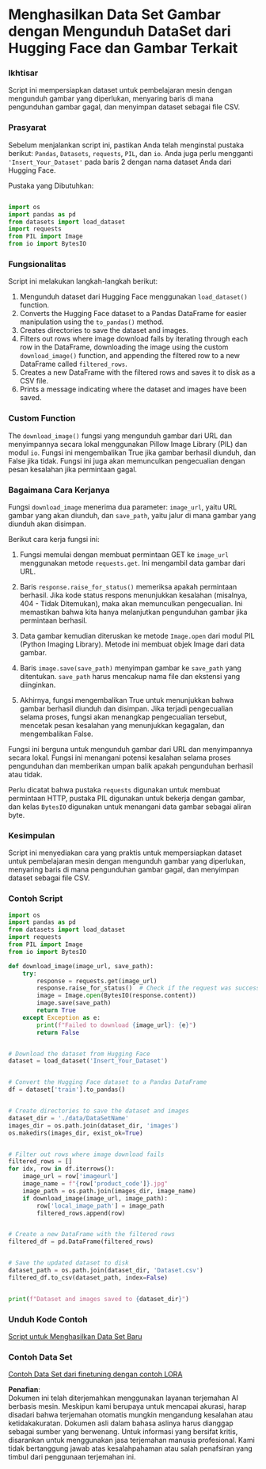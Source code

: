 # Menghasilkan Data Set Gambar dengan Mengunduh DataSet dari Hugging Face dan Gambar Terkait

### Ikhtisar

Script ini mempersiapkan dataset untuk pembelajaran mesin dengan mengunduh gambar yang diperlukan, menyaring baris di mana pengunduhan gambar gagal, dan menyimpan dataset sebagai file CSV.

### Prasyarat

Sebelum menjalankan script ini, pastikan Anda telah menginstal pustaka berikut: `Pandas`, `Datasets`, `requests`, `PIL`, dan `io`. Anda juga perlu mengganti `'Insert_Your_Dataset'` pada baris 2 dengan nama dataset Anda dari Hugging Face.

Pustaka yang Dibutuhkan:

```python

import os
import pandas as pd
from datasets import load_dataset
import requests
from PIL import Image
from io import BytesIO
```

### Fungsionalitas

Script ini melakukan langkah-langkah berikut:

1. Mengunduh dataset dari Hugging Face menggunakan `load_dataset()` function.
2. Converts the Hugging Face dataset to a Pandas DataFrame for easier manipulation using the `to_pandas()` method.
3. Creates directories to save the dataset and images.
4. Filters out rows where image download fails by iterating through each row in the DataFrame, downloading the image using the custom `download_image()` function, and appending the filtered row to a new DataFrame called `filtered_rows`.
5. Creates a new DataFrame with the filtered rows and saves it to disk as a CSV file.
6. Prints a message indicating where the dataset and images have been saved.

### Custom Function

The `download_image()` fungsi yang mengunduh gambar dari URL dan menyimpannya secara lokal menggunakan Pillow Image Library (PIL) dan modul `io`. Fungsi ini mengembalikan True jika gambar berhasil diunduh, dan False jika tidak. Fungsi ini juga akan memunculkan pengecualian dengan pesan kesalahan jika permintaan gagal.

### Bagaimana Cara Kerjanya

Fungsi `download_image` menerima dua parameter: `image_url`, yaitu URL gambar yang akan diunduh, dan `save_path`, yaitu jalur di mana gambar yang diunduh akan disimpan.

Berikut cara kerja fungsi ini:

1. Fungsi memulai dengan membuat permintaan GET ke `image_url` menggunakan metode `requests.get`. Ini mengambil data gambar dari URL.

2. Baris `response.raise_for_status()` memeriksa apakah permintaan berhasil. Jika kode status respons menunjukkan kesalahan (misalnya, 404 - Tidak Ditemukan), maka akan memunculkan pengecualian. Ini memastikan bahwa kita hanya melanjutkan pengunduhan gambar jika permintaan berhasil.

3. Data gambar kemudian diteruskan ke metode `Image.open` dari modul PIL (Python Imaging Library). Metode ini membuat objek Image dari data gambar.

4. Baris `image.save(save_path)` menyimpan gambar ke `save_path` yang ditentukan. `save_path` harus mencakup nama file dan ekstensi yang diinginkan.

5. Akhirnya, fungsi mengembalikan True untuk menunjukkan bahwa gambar berhasil diunduh dan disimpan. Jika terjadi pengecualian selama proses, fungsi akan menangkap pengecualian tersebut, mencetak pesan kesalahan yang menunjukkan kegagalan, dan mengembalikan False.

Fungsi ini berguna untuk mengunduh gambar dari URL dan menyimpannya secara lokal. Fungsi ini menangani potensi kesalahan selama proses pengunduhan dan memberikan umpan balik apakah pengunduhan berhasil atau tidak.

Perlu dicatat bahwa pustaka `requests` digunakan untuk membuat permintaan HTTP, pustaka PIL digunakan untuk bekerja dengan gambar, dan kelas `BytesIO` digunakan untuk menangani data gambar sebagai aliran byte.

### Kesimpulan

Script ini menyediakan cara yang praktis untuk mempersiapkan dataset untuk pembelajaran mesin dengan mengunduh gambar yang diperlukan, menyaring baris di mana pengunduhan gambar gagal, dan menyimpan dataset sebagai file CSV.

### Contoh Script

```python
import os
import pandas as pd
from datasets import load_dataset
import requests
from PIL import Image
from io import BytesIO

def download_image(image_url, save_path):
    try:
        response = requests.get(image_url)
        response.raise_for_status()  # Check if the request was successful
        image = Image.open(BytesIO(response.content))
        image.save(save_path)
        return True
    except Exception as e:
        print(f"Failed to download {image_url}: {e}")
        return False


# Download the dataset from Hugging Face
dataset = load_dataset('Insert_Your_Dataset')


# Convert the Hugging Face dataset to a Pandas DataFrame
df = dataset['train'].to_pandas()


# Create directories to save the dataset and images
dataset_dir = './data/DataSetName'
images_dir = os.path.join(dataset_dir, 'images')
os.makedirs(images_dir, exist_ok=True)


# Filter out rows where image download fails
filtered_rows = []
for idx, row in df.iterrows():
    image_url = row['imageurl']
    image_name = f"{row['product_code']}.jpg"
    image_path = os.path.join(images_dir, image_name)
    if download_image(image_url, image_path):
        row['local_image_path'] = image_path
        filtered_rows.append(row)


# Create a new DataFrame with the filtered rows
filtered_df = pd.DataFrame(filtered_rows)


# Save the updated dataset to disk
dataset_path = os.path.join(dataset_dir, 'Dataset.csv')
filtered_df.to_csv(dataset_path, index=False)


print(f"Dataset and images saved to {dataset_dir}")
```

### Unduh Kode Contoh 
[Script untuk Menghasilkan Data Set Baru](../../../../code/04.Finetuning/generate_dataset.py)

### Contoh Data Set
[Contoh Data Set dari finetuning dengan contoh LORA](../../../../code/04.Finetuning/olive-ort-example/dataset/dataset-classification.json)

**Penafian**:  
Dokumen ini telah diterjemahkan menggunakan layanan terjemahan AI berbasis mesin. Meskipun kami berupaya untuk mencapai akurasi, harap disadari bahwa terjemahan otomatis mungkin mengandung kesalahan atau ketidakakuratan. Dokumen asli dalam bahasa aslinya harus dianggap sebagai sumber yang berwenang. Untuk informasi yang bersifat kritis, disarankan untuk menggunakan jasa terjemahan manusia profesional. Kami tidak bertanggung jawab atas kesalahpahaman atau salah penafsiran yang timbul dari penggunaan terjemahan ini.